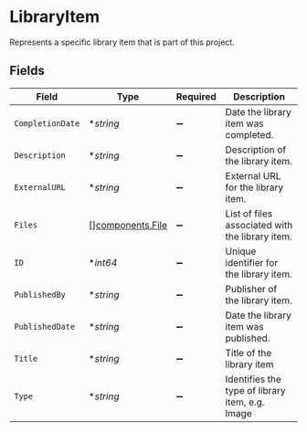 # LibraryItem

Represents a specific library item that is part of this project.


## Fields

| Field                                            | Type                                             | Required                                         | Description                                      |
| ------------------------------------------------ | ------------------------------------------------ | ------------------------------------------------ | ------------------------------------------------ |
| `CompletionDate`                                 | **string*                                        | :heavy_minus_sign:                               | Date the library item was completed.             |
| `Description`                                    | **string*                                        | :heavy_minus_sign:                               | Description of the library item.                 |
| `ExternalURL`                                    | **string*                                        | :heavy_minus_sign:                               | External URL for the library item.               |
| `Files`                                          | [][components.File](../../models/shared/file.md) | :heavy_minus_sign:                               | List of files associated with the library item.  |
| `ID`                                             | **int64*                                         | :heavy_minus_sign:                               | Unique identifier for the library item.          |
| `PublishedBy`                                    | **string*                                        | :heavy_minus_sign:                               | Publisher of the library item.                   |
| `PublishedDate`                                  | **string*                                        | :heavy_minus_sign:                               | Date the library item was published.             |
| `Title`                                          | **string*                                        | :heavy_minus_sign:                               | Title of the library item                        |
| `Type`                                           | **string*                                        | :heavy_minus_sign:                               | Identifies the type of library item, e.g. Image  |